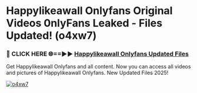 # Happylikeawall Onlyfans Original Videos 0nlyFans Leaked - Files Updated! (o4xw7)

<h3>🔴 CLICK HERE 🌐==►► <a href="https://tinyurl.com/ehrbuxhb" rel="nofollow">Happylikeawall Onlyfans Updated Files</a></h3>

Get Happylikeawall Onlyfans and all content. Now you can access all videos and pictures of Happylikeawall Onlyfans. New Updated Files 2025!

[![o4xw7](https://i.imgur.com/lVYEuWS.gif)](https://tinyurl.com/ehrbuxhb)
